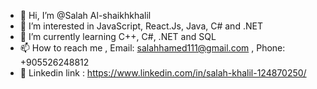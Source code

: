 - 👋 Hi, I’m @Salah Al-shaikhkhalil
- 👀 I’m interested in JavaScript, React.Js, Java, C# and .NET
- 🌱 I’m currently learning C++, C#, .NET and SQL
- 📫 How to reach me , Email: salahhamed111@gmail.com , Phone: +905526248812
- 🔗 Linkedin link : https://www.linkedin.com/in/salah-khalil-124870250/
<!---
SalahKhalill/SalahKhalill is a ✨ special ✨ repository because its `README.md` (this file) appears on your GitHub profile.
--->
